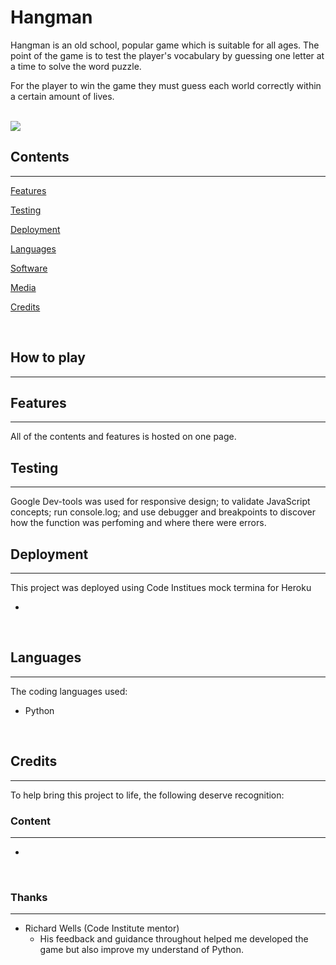# Hangman
Hangman is an old school, popular game which is suitable for all ages. The point of the game is to test the player's vocabulary by guessing one letter at a time to solve the word puzzle.

For the player to win the game they must guess each world correctly within a certain amount of lives.
<br><br>

<img src="assets/readme-images/am-i-responsive.jpg">

<br>

## Contents
<hr>

[Features](https://github.com/lewis-worsley/fun-with-flags/blob/main/README.md#features)

[Testing](https://github.com/lewis-worsley/fun-with-flags/blob/main/README.md#testing)

[Deployment](https://github.com/lewis-worsley/fun-with-flags/blob/main/README.md#deployment)

[Languages](https://github.com/lewis-worsley/fun-with-flags/blob/main/README.md#languages)

[Software](https://github.com/lewis-worsley/fun-with-flags/blob/main/README.md#software)

[Media](https://github.com/lewis-worsley/fun-with-flags/blob/main/README.md#media)

[Credits](https://github.com/lewis-worsley/fun-with-flags/blob/main/README.md#credits)

<br>

## How to play
<hr>





## Features
<hr>

All of the contents and features is hosted on one page.



## Testing
<hr>
Google Dev-tools was used for responsive design; to validate JavaScript concepts; run console.log; and use debugger and breakpoints to discover how the function was perfoming and where there were errors.


## Deployment
<hr>
This project was deployed using Code Institues mock termina for Heroku

- 

<br>

## Languages
<hr>
The coding languages used:

- Python

<br>

## Credits
<hr>
To help bring this project to life, the following deserve recognition:

<br>

### Content
<hr>

- 

<br>

### Thanks
<hr>

- Richard Wells (Code Institute mentor)
    - His feedback and guidance throughout helped me developed the game but also improve my understand of Python.